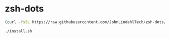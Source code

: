 # zsh-dots


```bash
(curl -fsSL https://raw.githubusercontent.com/JohnLindahlTech/zsh-dots/main/install.sh)
```

```bash
./install.sh
```
